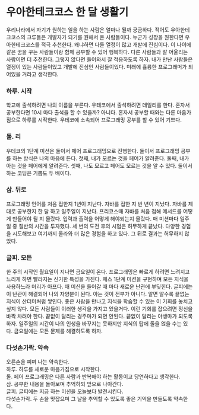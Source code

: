 # 우아한테크코스 한 달 생활기
우리나라에서 자기가 원하는 일을 하는 사람은 얼마나 될까 궁금하다. 적어도 우아한테크코스의 크루들은 개발자가 되기를 원해서 온 사람들이다.
누군가 성장을 원한다면 우아한테크코스를 적극 추천한다.
왜냐하면 다들 열정이 많고 개발에 진심이다.
이 나이에 같은 꿈을 꾸는 사람들이랑 함께 공부할 수 있어 행복하다.
다른 사람들과 잘 어울리는 사람이면 더 추천한다. 그렇지 않다면 들어와서 잘 적응하도록 하자. 
내가 만난 사람들은 열정이 있는 사람들이었고 개발에 진심인 사람들이었다. 미래에 휼륭한 프로그래머가 되어있을 거라고 생각한다.

### 하루. 시작
학교에 출석하려면 나의 이름을 부른다. 우테코에서 출석하려면 데일리를 한다. 혼자서 공부한다면 10시 마다 출석을 할 수 있을까? 아니다. 
혼자서 공부할 때와는 다른 마음가짐으로 하루를 시작한다. 우테코에 소속되어 프로그래밍 공부를 할 수 있어 기쁘다. 

### 둘. 리
우테코의 1단계 미션은 둘이서 페어 프로그래밍으로 진행한다. 둘이서 프로그래밍 공부를 하는 방식은 나의 마음에 든다. 
첫째, 내가 모르는 것을 페어가 알려준다. 
둘째, 내가 아는 것을 페어에게 알려준다. 
셋째, 나도 모르고 페어도 모르는 것을 알 수 있다.
둘이서 하는 코딩은 기쁨도 두 배이다.

### 삼. 뒤로
프로그래밍 언어를 처음 접한지 1년이 지난다. 자바를 접한 지 반 년이 지났다. 
자바를 제대로 공부한지 한 달 하고 일주일이 지났다. 프리코스때 자바를 처음 접해 메서드를 어떻게 만들어야 될 지 몰랐다. 
입력과 출력을 어떻게 해야되는지 몰랐다. 매 미션마다 일주일 중 절반의 시간을 투자했다. 세 번의 도전 후의 시험은 허무하게 끝났다. 
다양한 경험을 시도해보고 여기까지 올라와 더 많은 경험을 하고 있다. 그 뒤로 결과는 허무하지 않았다.

### 글피. 모든
한 주의 시작인 월요일이 지나면 금요일이 온다. 프로그래밍은 빠르게 하려면 느려지고 느리게 하면 빨라지는 신기한 특성을 가진다. 
체스 1단계 미션을 구현하며 모든 지식을 사용하느라 머리가 아프다. 매 미션을 들어갈 때 마다 새로운 난관에 부딪힌다. 
글피에는 이 난관이 해결되어 나의 자양분이 된다. 아는 것이 전부가 아니다. 알면 알수록 끝없는 지식이 산더미처럼 쌓인다.
좋은 사람을 만나고 지식을 학습할 수 있는 이 기회를 놓치고 싶지 않다. 모든 사람들이 이러한 생각을 가지고 있을거다. 
이런 기회를 잡으려면 정신을 바짝 차려야 한다. 끝없이 달리는 경주마가 되면 안된다. 끝없이 달리는 야생마가 되도록 하자. 
일주일의 시간이 나의 인생을 바꾸지는 못하지만 지식의 탑에 돌을 얹을 수는 있다. 금요일에는 모든 문제를 해결하도록 하자.

### 다섯손가락. 약속
오른손을 피며 나는 약속한다.  
하루. 하루를 새로운 마음가짐으로 시작한다.   
둘. 페어 프로그래밍은 다른 사람과 반복해야 하는 활동이고 당연하다고 생각한다.   
삼. 공부한 내용을 돌아보며 추억하되 앞으로 나아간다.  
글피. 글피에는 지금 하는 미션을 오늘보다 발전시킨다.  
다섯손가락. 두 손을 맞잡으며 그 날을 추억할 수 있도록 좋은 기억을 만들도록 약속한다.  